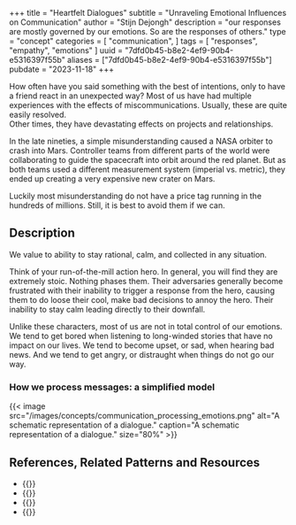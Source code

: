 +++
title = "Heartfelt Dialogues"
subtitle = "Unraveling Emotional Influences on Communication"
author = "Stijn Dejongh"
description = "our responses are mostly governed by our emotions. So are the responses of others."
type = "concept"
categories = [
    "communication",
]
tags = [
    "responses", "empathy", "emotions"
]
uuid = "7dfd0b45-b8e2-4ef9-90b4-e5316397f55b"
aliases = ["7dfd0b45-b8e2-4ef9-90b4-e5316397f55b"]
pubdate = "2023-11-18"
+++

How often have you said something with the best of intentions, only to have a friend react in an unexpected way?
Most of us have had multiple experiences with the effects of miscommunications. Usually, these are quite easily resolved.   
Other times, they have devastating effects on projects and relationships.

In the late nineties, a simple misunderstanding caused a NASA orbiter to crash into Mars.
Controller teams from different parts of the world were collaborating to guide the spacecraft into orbit around the red
planet. But as both teams used a different measurement system (imperial vs. metric), they ended up creating a very expensive new crater on Mars.

Luckily most misunderstanding do not have a price tag running in the hundreds of millions. Still, it is best to avoid them if we can.

## Description

We value to ability to stay rational, calm, and collected in any situation.

Think of your run-of-the-mill action hero. In general, you will find they are extremely stoic. Nothing phases them. Their adversaries generally
become frustrated with their inability to trigger a response from the hero, causing them to do loose their cool, make bad decisions to annoy the 
hero. Their inability to stay calm leading directly to their downfall.

Unlike these characters, most of us are not in total control of our emotions. We tend to get bored when listening to long-winded stories that 
have no impact on our lives. We tend to become upset, or sad, when hearing bad news. And we tend to get angry, or distraught when things do not 
go our way.

### How we process messages: a simplified model 

{{< 
  image src="/images/concepts/communication_processing_emotions.png"
  alt="A schematic representation of a dialogue." 
  caption="A schematic representation of a dialogue." 
  size="80%" >}}




## References, Related Patterns and Resources

* {{<reference author="Abrahams, M."
  year="2023"
  isbn="9781668010303"
  title="Think Faster, Talk Smarter"
  publisher="S&S/Simon Element"
  link="https://www.goodreads.com/book/show/101144770-think-faster-talk-smarter" >}}
* {{<reference author="Rosenberg, M.B."
  year="2015"
  isbn="9781892005281"
  title="Nonviolent Communication: A Language of Life"
  publisher="PuddleDancer Press"
  link="https://www.goodreads.com/book/show/25073935-nonviolent-communication" >}}
* {{<reference author="Squirrel, D. & Fredrick, J."
  year="2020"
  isbn="1942788975"
  title="Agile Conversations: Transform Your Conversations, Transform Your Culture"
  publisher="IT Revolution Press"
  link="https://agileconversations.com" >}}
* {{<reference 
  author="Robin Lloyd"
  year="1999"
  site="cnn.com"
  title="Metric mishap caused loss of NASA orbiter"
  publisher="CNN News"
  link="http://edition.cnn.com/TECH/space/9909/30/mars.metric.02/" >}}